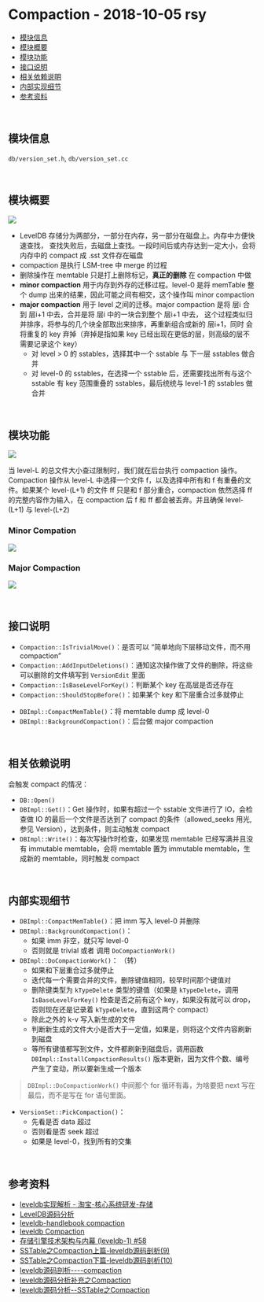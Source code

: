 # Compaction - 2018-10-05 rsy

- [模块信息](#module_info)
- [模块概要](#module_in_brief)
- [模块功能](#module_function)
- [接口说明](#interface_specification)
- [相关依赖说明](#dependency_specification)
- [内部实现细节](#inner_detail)
- [参考资料](#reference)


&nbsp;   
<a id="module_info"></a>
## 模块信息

`db/version_set.h`, `db/version_set.cc`


&nbsp;   
<a id="module_in_brief"></a>
## 模块概要

![](assets/Compaction_UML_10_5.png)

- LevelDB 存储分为两部分，一部分在内存，另一部分在磁盘上。内存中方便快速查找， 查找失败后，去磁盘上查找。一段时间后或内存达到一定大小，会将内存中的 compact 成 .sst 文件存在磁盘
- compaction 是执行 LSM-tree 中 merge 的过程
- 删除操作在 memtable 只是打上删除标记，**真正的删除** 在 compaction 中做
- **minor compaction** 用于内存到外存的迁移过程。level-0 是将 memTable 整个 dump 出来的结果，因此可能之间有相交，这个操作叫 minor compaction
- **major compaction** 用于 level 之间的迁移。major compaction 是将 层i 合到 层i+1 中去，合并是将 层i 中的一块合到整个 层i+1 中去， 这个过程类似归并排序，将参与的几个块全部取出来排序，再重新组合成新的 层i+1，同时 会将重复的 key 弃掉（弃掉是指如果 key 已经出现在更低的层，则高级的层不需要记录这个 key）
  - 对 level > 0 的 sstables，选择其中一个 sstable 与 下一层 sstables 做合并
  - 对 level-0 的 sstables，在选择一个 sstable 后，还需要找出所有与这个 sstable 有 key 范围重叠的 sstables，最后统统与 level-1 的 sstables 做合并


&nbsp;   
<a id="module_function"></a>
## 模块功能

![](./assets/LevelDB-BackgroundCompaction-Processes_11_12.jpg)

当 level-L 的总文件大小查过限制时，我们就在后台执行 compaction 操作。 Compaction 操作从 level-L 中选择一个文件 f，以及选择中所有和 f 有重叠的文件。如果某个 level-(L+1) 的文件 ff 只是和 f 部分重合，compaction 依然选择 ff 的完整内容作为输入，在 compaction 后 f 和 ff 都会被丢弃。并且确保 level-(L+1) 与 level-(L+2) 

### Minor Compation

![](assets/Minor_Compaction_10_05.png) 

### Major Compaction

![](assets/Major_Compaction_10_05.png)


&nbsp;   
<a id="interface_specification"></a>
## 接口说明

- `Compaction::IsTrivialMove()`：是否可以 “简单地向下层移动文件，而不用 compaction”
- `Compaction::AddInputDeletions()`：通知这次操作做了文件的删除，将这些可以删除的文件填写到 `VersionEdit` 里面
- `Compaction::IsBaseLevelForKey()`：判断某个 key 在高层是否还存在
- `Compaction::ShouldStopBefore()`：如果某个 key 和下层重合过多就停止

<a></a>

- `DBImpl::CompactMemTable()`：将 memtable dump 成 level-0
- `DBImpl::BackgroundCompaction()`：后台做 major compaction


&nbsp;   
<a id="dependency_specification"></a>
## 相关依赖说明

会触发 compact 的情况：

- `DB::Open()`
- `DBImpl::Get()`：Get 操作时，如果有超过一个 sstable 文件进行了 IO，会检查做 IO 的最后一个文件是否达到了 compact 的条件（allowed_seeks 用光,参见 Version），达到条件，则主动触发 compact
- `DBImpl::Write()`：每次写操作时检查，如果发现 memtable 已经写满并且没有 immutable memtable，会将 memtable 置为 immutable memtable，生成新的 memtable，同时触发 compact


&nbsp;   
<a id="inner_detail"></a>
## 内部实现细节

- `DBImpl::CompactMemTable()`：把 imm 写入 level-0 并删除
- `DBImpl::BackgroundCompaction()`：
  - 如果 imm 非空，就只写 level-0
  - 否则就是 trivial 或者 调用 `DoCompactionWork()`
- `DBImpl::DoCompactionWork()`： （转）
  - 如果和下层重合过多就停止
  - 迭代每一个需要合并的文件，删除键值相同，较早时间那个键值对
  - 删除键类型为 `kTypeDelete` 类型的键值（如果是 `kTypeDelete`，调用 `IsBaseLevelForKey()` 检查是否之前有这个 key，如果没有就可以 drop，否则现在还是记录着 `kTypeDelete`，直到这两个 compact）
  - 除此之外的 k-v 写入新生成的文件
  - 判断新生成的文件大小是否大于一定值，如果是，则将这个文件内容刷新到磁盘
  - 等所有键值都写到文件，文件都刷新到磁盘后，调用函数 `DBImpl::InstallCompactionResults()` 版本更新，因为文件个数、编号产生了变动，所以要新生成一个版本
>`DBImpl::DoCompactionWork()` 中间那个 for 循环有毒，为啥要把 next 写在最后，而不是写在 for 语句里面。

- `VersionSet::PickCompaction()`：
  - 先看是否 data 超过
  - 否则看是否 seek 超过
  - 如果是 level-0，找到所有的交集


&nbsp;   
<a id="reference"></a>
## 参考资料

- [leveldb实现解析 - 淘宝-核心系统研发-存储](https://github.com/rsy56640/read_and_analyse_levelDB/blob/master/reference/DB%20leveldb%E5%AE%9E%E7%8E%B0%E8%A7%A3%E6%9E%90.pdf)
- [LevelDB源码分析](https://wenku.baidu.com/view/b3285278b90d6c85ec3ac687.html)
- [leveldb-handlebook compaction](https://leveldb-handbook.readthedocs.io/zh/latest/compaction.html)
- [leveldb Compaction](https://dirtysalt.github.io/html/leveldb.html#org970cd3c)
- [存储引擎技术架构与内幕 (leveldb-1) #58](https://github.com/abbshr/abbshr.github.io/issues/58)
- [SSTable之Compaction上篇-leveldb源码剖析(9)](http://www.pandademo.com/2016/04/compaction-of-sstable-leveldb-part-1-source-dissect-9/)
- [SSTable之Compaction下篇-leveldb源码剖析(10)](http://www.pandademo.com/2016/04/compaction-of-sstable-leveldb-part-2-source-dissect-10/)
- [leveldb源码剖析----compaction](https://blog.csdn.net/Swartz2015/article/details/67633724)
- [leveldb源码分析补充之Compaction](http://luodw.cc/2015/11/04/leveldb-20/)
- [leveldb源码分析--SSTable之Compaction](https://www.cnblogs.com/KevinT/p/3819134.html)